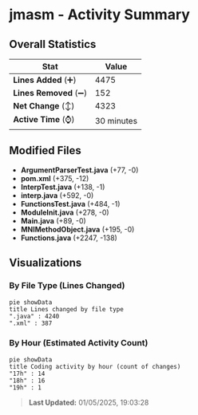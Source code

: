 # jmasm - Activity Summary 

## Overall Statistics

| Stat                   | Value                                                             |
| ---------------------- | ----------------------------------------------------------------- |
| **Lines Added** (➕)   | 4475                                          |
| **Lines Removed** (➖) | 152                                        |
| **Net Change** (↕)    | 4323                |
| **Active Time** (⌚)   | 30 minutes |


## Modified Files
- **ArgumentParserTest.java** (+77, -0)
- **pom.xml** (+375, -12)
- **InterpTest.java** (+138, -1)
- **interp.java** (+592, -0)
- **FunctionsTest.java** (+484, -1)
- **ModuleInit.java** (+278, -0)
- **Main.java** (+89, -0)
- **MNIMethodObject.java** (+195, -0)
- **Functions.java** (+2247, -138)

## Visualizations

### By File Type (Lines Changed)

```mermaid
pie showData
title Lines changed by file type
".java" : 4240
".xml" : 387
```

### By Hour (Estimated Activity Count)

```mermaid
pie showData
title Coding activity by hour (count of changes)
"17h" : 14
"18h" : 16
"19h" : 1
```


> **Last Updated:** 01/05/2025, 19:03:28